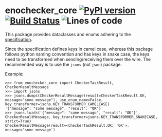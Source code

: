 # enochecker_core [![PyPI version](https://badge.fury.io/py/enochecker-core.svg)](https://pypi.org/project/enochecker-core) [![Build Status](https://github.com/enowars/enochecker_core/actions/workflows/pythonapp.yml/badge.svg?branch=main)](https://github.com/enowars/enochecker_core/actions/workflows/pythonapp.yml) ![Lines of code](https://tokei.rs/b1/github/enowars/enochecker_core)

This package provides dataclasses and enums adhering to the [specification](https://github.com/enowars/specification).

Since the specification defines keys in camel case, whereas this package follows python naming convention and has keys in snake case, the keys need to be transformed when sending/receiving them over the wire. The recommended way is to use the `jsons` (not `json`) package.

Example:
```
>>> from enochecker_core import CheckerTaskResult, CheckerResultMessage
>>> import jsons
>>> jsons.dumps(CheckerResultMessage(result=CheckerTaskResult.OK, message="some message"), use_enum_name=False, key_transformer=jsons.KEY_TRANSFORMER_CAMELCASE)
'{"message": "some message", "result": "OK"}'
>>> jsons.loads('{"message": "some message", "result": "OK"}', CheckerResultMessage, key_transformer=jsons.KEY_TRANSFORMER_SNAKECASE, strict=True)
CheckerResultMessage(result=<CheckerTaskResult.OK: 'OK'>, message='some message')
```